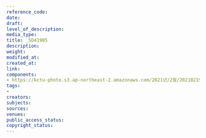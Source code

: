 ```yaml
---
reference_code: 
date: 
draft: 
level_of_description: 
media_type: 
title: _5D41905
description: 
weight: 
modified_at: 
created_at: 
link: 
components:
- https://kctu-photo.s3.ap-northeast-2.amazonaws.com/2021년/2월/20210219_백기완+선생+발인.영결식.하관/송승현/_5D41905.jpg
tags:
- 
creators: 
subjects: 
sources: 
venues: 
public_access_status: 
copyright_status: 
---
```

